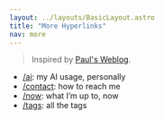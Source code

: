 ```yaml
---
layout: ../layouts/BasicLayout.astro
title: "More Hyperlinks"
nav: more
---
```


> Inspired by [Paul's Weblog](https://paul.af/more).

- [/ai](/ai): my AI usage, personally
- [/contact](/contact): how to reach me
- [/now](/now): what I’m up to, now
- [/tags](/tags): all the tags